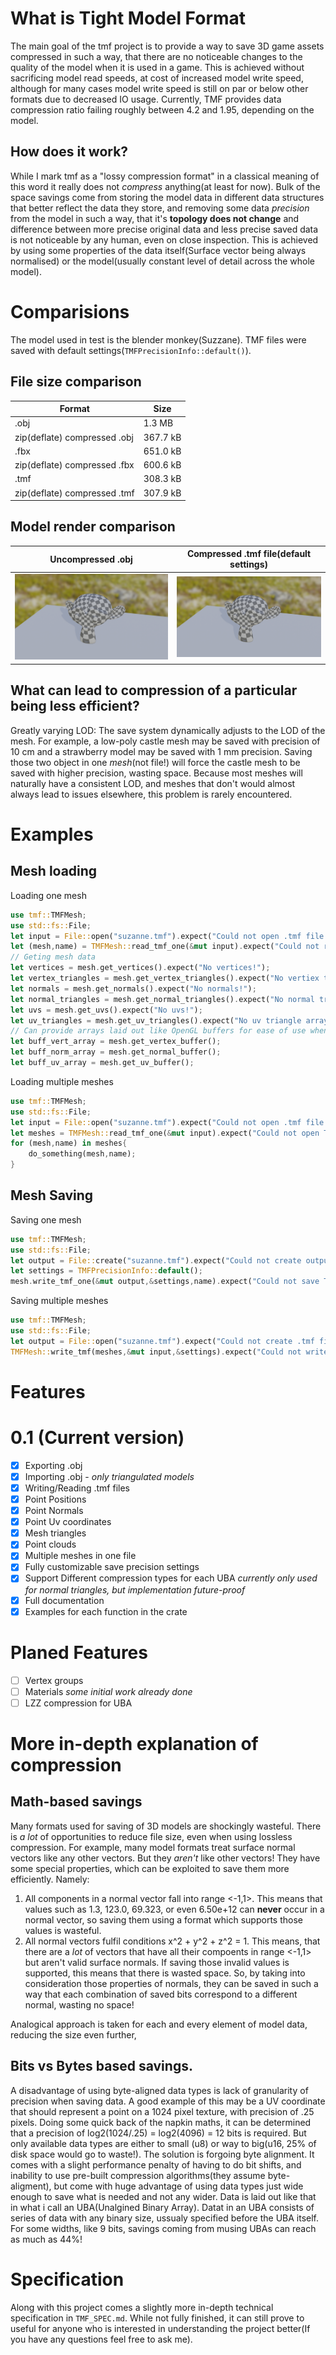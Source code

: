 # What is Tight Model Format
The main goal of the tmf project is to provide a way to save 3D game assets compressed in such a way, that there are no noticeable changes to the quality of the model when it is used in a game. This is achieved without sacrificing model read speeds, at cost of increased model write speed, although for many cases model write speed is still on par or below other formats due to decreased IO usage.
Currently, TMF provides data compression ratio failing roughly between 4.2 and 1.95, depending on the model.
## How does it work?
While I mark tmf as a "lossy compression format" in a classical meaning of this word it really does not *compress* anything(at least for now). Bulk of the space savings come from storing the model data in different data structures that better reflect the data they store, and removing some data *precision* from the model in such a way, that it's **topology does not change** and difference between more precise original data and less precise saved data is not noticeable by any human, even on close inspection. This is achieved by using some properties of the data itself(Surface vector being always normalised) or the model(usually constant level of detail across the whole model).
# Comparisions
The model used in test is the blender monkey(Suzzane). TMF files were saved with default settings(`TMFPrecisionInfo::default()`).
## File size comparison
| Format | Size |
|--------|------|
| .obj   | 1.3 MB |
| zip(deflate) compressed .obj | 367.7 kB |
| .fbx | 651.0 kB |
| zip(deflate) compressed .fbx | 600.6 kB |
| .tmf |  308.3 kB |
| zip(deflate) compressed .tmf | 307.9 kB |
## Model render comparison
| Uncompressed .obj | Compressed .tmf file(default settings) |
| ------------------ | ---------------------------------------|
| <img src="docs/original.png"> | <img src="docs/tmf.png"> |
## What can lead to compression of a particular being less efficient?
Greatly varying LOD: The save system dynamically adjusts to the LOD of the mesh. For example, a low-poly castle mesh may be saved with precision of 10 cm and a strawberry model may be saved with 1 mm precision. Saving those two object in one *mesh*(not file!) will force the castle mesh to be saved with higher precision, wasting space. Because most meshes will naturally have a consistent LOD, and meshes that don't would almost always lead to issues elsewhere, this problem is rarely encountered.
# Examples
## Mesh loading
Loading one mesh
```rust
use tmf::TMFMesh;
use std::fs::File;
let input = File::open("suzanne.tmf").expect("Could not open .tmf file!");
let (mesh,name) = TMFMesh::read_tmf_one(&mut input).expect("Could not read TMF file!");
// Geting mesh data
let vertices = mesh.get_vertices().expect("No vertices!");
let vertex_triangles = mesh.get_vertex_triangles().expect("No vertiex triangle array!");
let normals = mesh.get_normals().expect("No normals!");
let normal_triangles = mesh.get_normal_triangles().expect("No normal triangle array!");
let uvs = mesh.get_uvs().expect("No uvs!");
let uv_triangles = mesh.get_uv_triangles().expect("No uv triangle array!");
// Can provide arrays laid out like OpenGL buffers for ease of use when developing games!
let buff_vert_array = mesh.get_vertex_buffer();
let buff_norm_array = mesh.get_normal_buffer();
let buff_uv_array = mesh.get_uv_buffer();
```
Loading multiple meshes
```rust
use tmf::TMFMesh;
use std::fs::File;
let input = File::open("suzanne.tmf").expect("Could not open .tmf file!");
let meshes = TMFMesh::read_tmf_one(&mut input).expect("Could not open TMF file!");
for (mesh,name) in meshes{
    do_something(mesh,name);
}
```
## Mesh Saving
Saving one mesh
```rust
use tmf::TMFMesh;
use std::fs::File;
let output = File::create("suzanne.tmf").expect("Could not create output file!");
let settings = TMFPrecisionInfo::default();
mesh.write_tmf_one(&mut output,&settings,name).expect("Could not save TMF mesh!");
```
Saving multiple meshes
```rust
use tmf::TMFMesh;
use std::fs::File;
let output = File::open("suzanne.tmf").expect("Could not create .tmf file!");
TMFMesh::write_tmf(meshes,&mut input,&settings).expect("Could not write TMF mesh!");
```
# Features
# 0.1 (Current version)
- [X] Exporting .obj
- [X] Importing .obj - *only triangulated models*
- [X] Writing/Reading .tmf files
- [X] Point Positions
- [X] Point Normals
- [X] Point Uv coordinates
- [X] Mesh triangles
- [X] Point clouds
- [X] Multiple meshes in one file
- [X] Fully customizable save precision settings
- [X] Support Different compression types for each UBA *currently only used for normal triangles, but implementation future-proof*
- [X] Full documentation
- [X] Examples for each function in the crate
# Planed Features
- [ ] Vertex groups 
- [ ] Materials *some initial work already done*
- [ ] LZZ compression for UBA
# More in-depth explanation of compression
## Math-based savings
Many formats used for saving of 3D models are shockingly wasteful. There is *a lot* of opportunities to reduce file size, even when using lossless compression. For example, many model formats treat surface normal vectors like any other vectors. But they *aren't* like other vectors! They have some special properties, which can be exploited to save them more efficiently. Namely:
1. All components in a normal vector fall into range <-1,1>. This means that values such as 1.3, 123.0, 69.323, or even 6.50e+12 can **never** occur in a normal vector, so saving them using a format which supports those values is wasteful.
2. All normal vectors fulfil conditions x^2 + y^2 + z^2 = 1. This means, that there are a *lot* of vectors that have all their compoents in range <-1,1> but aren't valid surface normals. If saving those invalid values is supported, this means that there is wasted space. 
So, by taking into consideration those properties of normals, they can be saved in such a way that each combination of saved bits correspond to a different normal, wasting no space! 

Analogical approach is taken for each and every element of model data, reducing the size even further,
## Bits vs Bytes based savings.
A disadvantage of using byte-aligned data types is lack of granularity of precision when saving data. A good example of this may be a UV coordinate that should represent a point on a 1024 pixel texture, with precision of .25 pixels. Doing some quick back of the napkin maths, it can be determined that a precision of log2(1024/.25) = log2(4096) = 12 bits is required. But only available data types are either to small (u8) or way to big(u16, 25% of disk space would go to waste!). The solution is forgoing byte alignment. It comes with a slight performance penalty of having to do bit shifts, and inability to use pre-built compression algorithms(they assume byte-aligment), but come with huge advantage of using data types just wide enough to save what is needed and not any wider. 
Data is laid out like that in what i call an UBA(Unalgined Binary Array). Datat in an UBA consists of series of data with any binary size, ussualy specified before the UBA itself. For some widths, like 9 bits, savings coming from musing UBAs can reach as much as 44%!
# Specification
Along with this project comes a slightly more in-depth technical specification
in `TMF_SPEC.md`. While not fully finished, it can still prove to useful for anyone who is interested in understanding the project better(If you have any questions feel free to ask me). 
